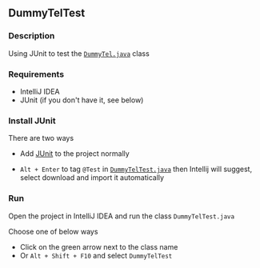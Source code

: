 ## DummyTelTest

### Description

Using JUnit to test the <a href='src/DummyTel.java'>`DummyTel.java`</a> class

### Requirements

- IntelliJ IDEA
- JUnit (if you don't have it, see below)

### Install JUnit

There are two ways

- Add <a href="lib/junit-4.13.1.jar">JUnit</a> to the project normally

- `Alt + Enter` to tag `@Test` in <a href='src/DummyTelTest.java'>`DummyTelTest.java`</a> then Intellij will suggest,
  select download and import it automatically

### Run

Open the project in IntelliJ IDEA and run the class `DummyTelTest.java`

Choose one of below ways

- Click on the green arrow next to the class name
- Or `Alt + Shift + F10` and select `DummyTelTest`
